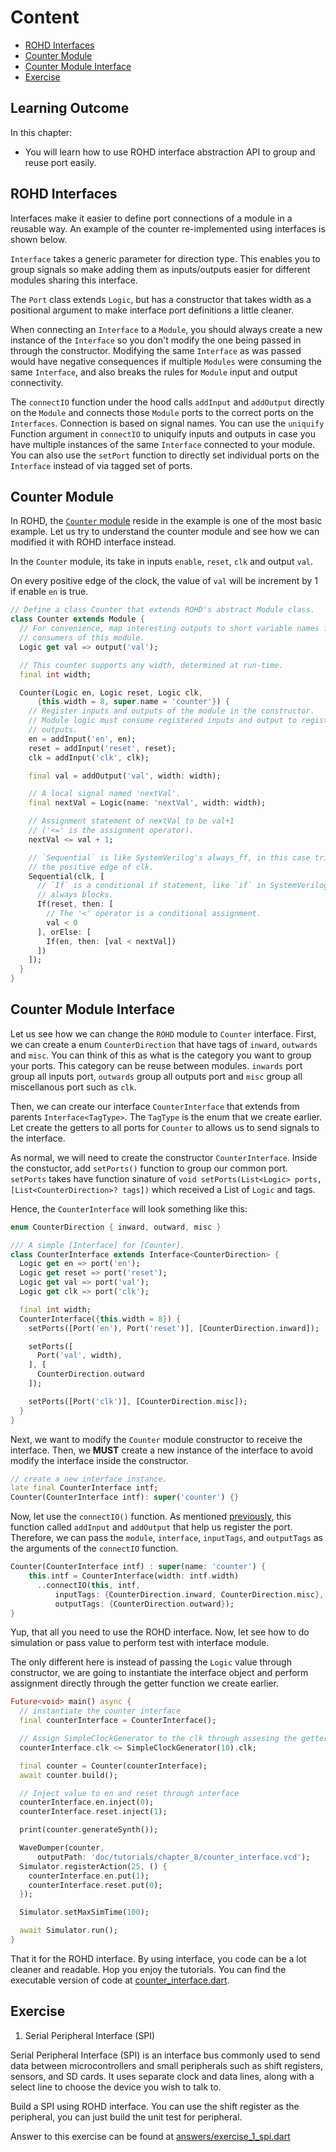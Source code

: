 # Content

- [ROHD Interfaces](#rohd-interfaces)
- [Counter Module](#counter-module)
- [Counter Module Interface](#counter-module-interface)
- [Exercise](#exercise)

## Learning Outcome

In this chapter:

- You will learn how to use ROHD interface abstraction API to group and reuse port easily.

## ROHD Interfaces

Interfaces make it easier to define port connections of a module in a reusable way. An example of the counter re-implemented using interfaces is shown below.

`Interface` takes a generic parameter for direction type. This enables you to group signals so make adding them as inputs/outputs easier for different modules sharing this interface.

The `Port` class extends `Logic`, but has a constructor that takes width as a positional argument to make interface port definitions a little cleaner.

When connecting an `Interface` to a `Module`, you should always create a new instance of the `Interface` so you don't modify the one being passed in through the constructor. Modifying the same `Interface` as was passed would have negative consequences if multiple `Modules` were consuming the same `Interface`, and also breaks the rules for `Module` input and output connectivity.

The `connectIO` function under the hood calls `addInput` and `addOutput` directly on the `Module` and connects those `Module` ports to the correct ports on the `Interfaces`. Connection is based on signal names. You can use the `uniquify` Function argument in `connectIO` to uniquify inputs and outputs in case you have multiple instances of the same `Interface` connected to your module. You can also use the `setPort` function to directly set individual ports on the `Interface` instead of via tagged set of ports.

## Counter Module

In ROHD, the [`Counter` module](../../../example/example.dart) reside in the example is one of the most basic example. Let us try to understand the counter module and see how we can modified it with ROHD interface instead.

In the `Counter` module, its take in inputs `enable`, `reset`, `clk` and output `val`.

On every positive edge of the clock, the value of `val` will be increment by 1 if enable `en` is true.

```dart
// Define a class Counter that extends ROHD's abstract Module class.
class Counter extends Module {
  // For convenience, map interesting outputs to short variable names for
  // consumers of this module.
  Logic get val => output('val');

  // This counter supports any width, determined at run-time.
  final int width;

  Counter(Logic en, Logic reset, Logic clk,
      {this.width = 8, super.name = 'counter'}) {
    // Register inputs and outputs of the module in the constructor.
    // Module logic must consume registered inputs and output to registered
    // outputs.
    en = addInput('en', en);
    reset = addInput('reset', reset);
    clk = addInput('clk', clk);

    final val = addOutput('val', width: width);

    // A local signal named 'nextVal'.
    final nextVal = Logic(name: 'nextVal', width: width);

    // Assignment statement of nextVal to be val+1
    // ('<=' is the assignment operator).
    nextVal <= val + 1;

    // `Sequential` is like SystemVerilog's always_ff, in this case trigger on
    // the positive edge of clk.
    Sequential(clk, [
      // `If` is a conditional if statement, like `if` in SystemVerilog
      // always blocks.
      If(reset, then: [
        // The '<' operator is a conditional assignment.
        val < 0
      ], orElse: [
        If(en, then: [val < nextVal])
      ])
    ]);
  }
}
```

## Counter Module Interface

Let us see how we can change the `ROHD` module to `Counter` interface. First, we can create a enum `CounterDirection` that have tags of `inward`, `outwards` and `misc`. You can think of this as what is the category you want to group your ports. This category can be reuse between modules. `inwards` port group all inputs port, `outwards` group all outputs port and `misc` group all miscellanous port such as `clk`.

Then, we can create our interface `CounterInterface` that extends from parents `Interface<TagType>`. The `TagType` is the enum that we create earlier. Let create the getters to all ports for `Counter` to allows us to send signals to the interface.

As normal, we will need to create the constructor `CounterInterface`. Inside the constuctor, add `setPorts()` function to group our common port. `setPorts` takes have function sinature of `void setPorts(List<Logic> ports, [List<CounterDirection>? tags])` which received a List of `Logic` and tags.

Hence, the `CounterInterface` will look something like this:

```dart
enum CounterDirection { inward, outward, misc }

/// A simple [Interface] for [Counter].
class CounterInterface extends Interface<CounterDirection> {
  Logic get en => port('en');
  Logic get reset => port('reset');
  Logic get val => port('val');
  Logic get clk => port('clk');

  final int width;
  CounterInterface({this.width = 8}) {
    setPorts([Port('en'), Port('reset')], [CounterDirection.inward]);

    setPorts([
      Port('val', width),
    ], [
      CounterDirection.outward
    ]);

    setPorts([Port('clk')], [CounterDirection.misc]);
  }
}
```

Next, we want to modify the `Counter` module constructor to receive the interface. Then, we **MUST** create a new instance of the interface to avoid modify the interface inside the constructor.

```dart
// create a new interface instance.
late final CounterInterface intf;
Counter(CounterInterface intf): super('counter') {}
```

Now, let use the `connectIO()` function. As mentioned [previously](#rohd-interfaces), this function called `addInput` and `addOutput` that help us register the port. Therefore, we can pass the `module`, `interface`, `inputTags`, and `outputTags` as the arguments of the `connectIO` function.

```dart
Counter(CounterInterface intf) : super(name: 'counter') {
    this.intf = CounterInterface(width: intf.width)
      ..connectIO(this, intf,
          inputTags: {CounterDirection.inward, CounterDirection.misc},
          outputTags: {CounterDirection.outward});
}
```

Yup, that all you need to use the ROHD interface. Now, let see how to do simulation or pass value to perform test with interface module.

The only different here is instead of passing the `Logic` value through constructor, we are going to instantiate the interface object and perform assignment directly through the getter function we create earlier.

```dart
Future<void> main() async {
  // instantiate the counter interface
  final counterInterface = CounterInterface();

  // Assign SimpleClockGenerator to the clk through assesing the getter function
  counterInterface.clk <= SimpleClockGenerator(10).clk;

  final counter = Counter(counterInterface);
  await counter.build();

  // Inject value to en and reset through interface
  counterInterface.en.inject(0);
  counterInterface.reset.inject(1);

  print(counter.generateSynth());

  WaveDumper(counter,
      outputPath: 'doc/tutorials/chapter_8/counter_interface.vcd');
  Simulator.registerAction(25, () {
    counterInterface.en.put(1);
    counterInterface.reset.put(0);
  });

  Simulator.setMaxSimTime(100);

  await Simulator.run();
}
```

That it for the ROHD interface. By using interface, you code can be a lot cleaner and readable. Hop you enjoy the tutorials. You can find the executable version of code at [counter_interface.dart](./counter_interface.dart).

## Exercise

1. Serial Peripheral Interface (SPI)

Serial Peripheral Interface (SPI) is an interface bus commonly used to send data between microcontrollers and small peripherals such as shift registers, sensors, and SD cards. It uses separate clock and data lines, along with a select line to choose the device you wish to talk to.

Build a SPI using ROHD interface. You can use the shift register as the peripheral, you can just build the unit test for peripheral.

Answer to this exercise can be found at [answers/exercise_1_spi.dart](./answers/exercise_1_spi.dart)
